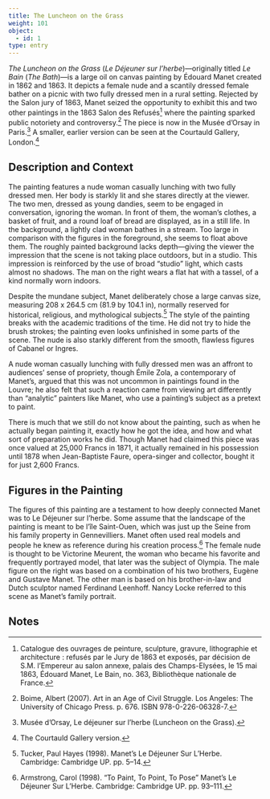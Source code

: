 ```yaml
---
title: The Luncheon on the Grass
weight: 101
object:
  - id: 1
type: entry
---
```


*The Luncheon on the Grass* (*Le Déjeuner sur l’herbe*)—originally titled *Le Bain* (*The Bath*)—is a large oil on canvas painting by Édouard Manet created in 1862 and 1863. It depicts a female nude and a scantily dressed female bather on a picnic with two fully dressed men in a rural setting. Rejected by the Salon jury of 1863, Manet seized the opportunity to exhibit this and two other paintings in the 1863 Salon des Refusés[^1] where the painting sparked public notoriety and controversy.[^2] The piece is now in the Musée d’Orsay in Paris.[^3] A smaller, earlier version can be seen at the Courtauld Gallery, London.[^4]

## Description and Context

The painting features a nude woman casually lunching with two fully dressed men. Her body is starkly lit and she stares directly at the viewer. The two men, dressed as young dandies, seem to be engaged in conversation, ignoring the woman. In front of them, the woman’s clothes, a basket of fruit, and a round loaf of bread are displayed, as in a still life. In the background, a lightly clad woman bathes in a stream. Too large in comparison with the figures in the foreground, she seems to float above them. The roughly painted background lacks depth—giving the viewer the impression that the scene is not taking place outdoors, but in a studio. This impression is reinforced by the use of broad “studio” light, which casts almost no shadows. The man on the right wears a flat hat with a tassel, of a kind normally worn indoors.

Despite the mundane subject, Manet deliberately chose a large canvas size, measuring 208 x 264.5 cm (81.9 by 104.1 in), normally reserved for historical, religious, and mythological subjects.[^5] The style of the painting breaks with the academic traditions of the time. He did not try to hide the brush strokes; the painting even looks unfinished in some parts of the scene. The nude is also starkly different from the smooth, flawless figures of Cabanel or Ingres.

A nude woman casually lunching with fully dressed men was an affront to audiences’ sense of propriety, though Émile Zola, a contemporary of Manet’s, argued that this was not uncommon in paintings found in the Louvre; he also felt that such a reaction came from viewing art differently than “analytic” painters like Manet, who use a painting’s subject as a pretext to paint.

There is much that we still do not know about the painting, such as when he actually began painting it, exactly how he got the idea, and how and what sort of preparation works he did. Though Manet had claimed this piece was once valued at 25,000 Francs in 1871, it actually remained in his possession until 1878 when Jean-Baptiste Faure, opera-singer and collector, bought it for just 2,600 Francs.

## Figures in the Painting

The figures of this painting are a testament to how deeply connected Manet was to Le Déjeuner sur l’herbe. Some assume that the landscape of the painting is meant to be l’île Saint-Ouen, which was just up the Seine from his family property in Gennevilliers. Manet often used real models and people he knew as reference during his creation process.[^6] The female nude is thought to be Victorine Meurent, the woman who became his favorite and frequently portrayed model, that later was the subject of Olympia. The male figure on the right was based on a combination of his two brothers, Eugène and Gustave Manet. The other man is based on his brother-in-law and Dutch sculptor named Ferdinand Leenhoff. Nancy Locke referred to this scene as Manet’s family portrait.

## Notes

[^1]: Catalogue des ouvrages de peinture, sculpture, gravure, lithographie et architecture : refusés par le Jury de 1863 et exposés, par décision de S.M. l’Empereur au salon annexe, palais des Champs-Elysées, le 15 mai 1863, Édouard Manet, Le Bain, no. 363, Bibliothèque nationale de France.

[^2]: Boime, Albert (2007). Art in an Age of Civil Struggle. Los Angeles: The University of Chicago Press. p. 676. ISBN 978-0-226-06328-7.

[^3]: Musée d’Orsay, Le déjeuner sur l’herbe (Luncheon on the Grass).

[^4]: The Courtauld Gallery version.

[^5]: Tucker, Paul Hayes (1998). Manet’s Le Déjeuner Sur L’Herbe. Cambridge: Cambridge UP. pp. 5–14.

[^6]: Armstrong, Carol (1998). “To Paint, To Point, To Pose” Manet’s Le Déjeuner Sur L’Herbe. Cambridge: Cambridge UP. pp. 93–111.



